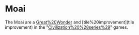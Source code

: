 # Moai

The Moai are a [Great%20Wonder](wonder) and [tile%20improvement](tile improvement) in the "[Civilization%20%28series%29](Civilization)" games.